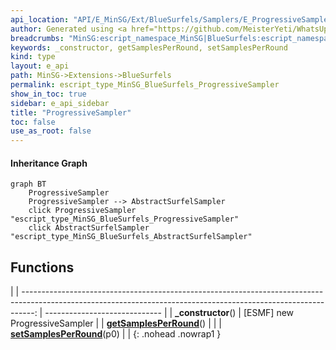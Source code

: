 ```yaml
---
api_location: "API/E_MinSG/Ext/BlueSurfels/Samplers/E_ProgressiveSampler.cpp:23:39"
author: Generated using <a href="https://github.com/MeisterYeti/WhatsUpDoc">WhatsUpDoc</a>
breadcrumbs: "MinSG:escript_namespace_MinSG|BlueSurfels:escript_namespace_MinSG_BlueSurfels"
keywords: _constructor, getSamplesPerRound, setSamplesPerRound
kind: type
layout: e_api
path: MinSG->Extensions->BlueSurfels
permalink: escript_type_MinSG_BlueSurfels_ProgressiveSampler
show_in_toc: true
sidebar: e_api_sidebar
title: "ProgressiveSampler"
toc: false
use_as_root: false
---
```


#### Inheritance Graph

```mermaid
graph BT
	ProgressiveSampler
	ProgressiveSampler --> AbstractSurfelSampler
	click ProgressiveSampler "escript_type_MinSG_BlueSurfels_ProgressiveSampler"
	click AbstractSurfelSampler "escript_type_MinSG_BlueSurfels_AbstractSurfelSampler"
```

## Functions

|
| ---------------------------------------------------------------------------------------------------------------------------------------------------------------: | ----------------------------- | 
| **_constructor**()                                                                                                                                               | [ESMF] new ProgressiveSampler | 
| **[getSamplesPerRound](classMinSG_1_1BlueSurfels_1_1ProgressiveSampler#classMinSG_1_1BlueSurfels_1_1ProgressiveSampler_1afb254d8fd3b361e2eec7805b378d05c1)**()   |                               | 
| **[setSamplesPerRound](classMinSG_1_1BlueSurfels_1_1ProgressiveSampler#classMinSG_1_1BlueSurfels_1_1ProgressiveSampler_1ab290f820a0b02bb67c4d9cae70708582)**(p0) |                               | 
{: .nohead .nowrap1 }

